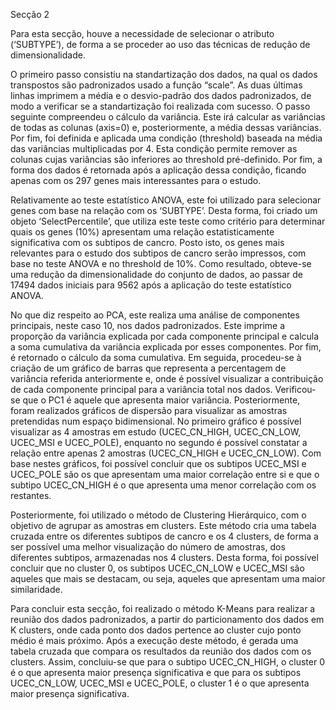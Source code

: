 Secção 2

Para esta secção, houve a necessidade de selecionar o atributo (‘SUBTYPE’), de forma a se proceder ao uso das técnicas de redução de dimensionalidade. 

O primeiro passo consistiu na standartização dos dados, na qual os dados transpostos são padronizados usado a função “scale”. As duas últimas linhas imprimem a média e o desvio-padrão dos dados padronizados, de modo a verificar se a standartização foi realizada com sucesso. O passo seguinte compreendeu o cálculo da variância. Este irá calcular as variâncias de todas as colunas (axis=0) e, posteriormente, a média dessas variâncias. Por fim, foi definida e aplicada uma condição (threshold) baseada na média das variâncias multiplicadas por 4. Esta condição permite remover as colunas cujas variâncias são inferiores ao threshold pré-definido. Por fim, a forma dos dados é retornada após a aplicação dessa condição, ficando apenas com os 297 genes mais interessantes para o estudo. 

Relativamente ao teste estatístico ANOVA, este foi utilizado para selecionar genes com base na relação com os ‘SUBTYPE’. Desta forma, foi criado um objeto ‘SelectPercentile’, que utiliza este teste como critério para determinar quais os genes (10%) apresentam uma relação estatisticamente significativa com os subtipos de cancro. Posto isto, os genes mais relevantes para o estudo dos subtipos de cancro serão impressos, com base no teste ANOVA e no threshold de 10%. Como resultado, obteve-se uma redução da dimensionalidade do conjunto de dados, ao passar de 17494 dados iniciais para 9562 após a aplicação do teste estatístico ANOVA.

No que diz respeito ao PCA, este realiza uma análise de componentes principais, neste caso 10, nos dados padronizados. Este imprime a proporção da variância explicada por cada componente principal e calcula a soma cumulativa da variância explicada por esses componentes. Por fim, é retornado o cálculo da soma cumulativa. Em seguida, procedeu-se à criação de um gráfico de barras que representa a percentagem de variância referida anteriormente e, onde é possível visualizar a contribuição de cada componente principal para a variância total nos dados. Verificou-se que o PC1 é aquele que apresenta maior variância. Posteriormente, foram realizados gráficos de dispersão para visualizar as amostras pretendidas num espaço bidimensional. No primeiro gráfico é possível visualizar as 4 amostras em estudo (UCEC_CN_HIGH, UCEC_CN_LOW, UCEC_MSI e UCEC_POLE), enquanto no segundo é possível constatar a relação entre apenas 2 amostras (UCEC_CN_HIGH e UCEC_CN_LOW). Com base nestes gráficos, foi possível concluir que os subtipos UCEC_MSI e UCEC_POLE são os que apresentam uma maior correlação entre si e que o subtipo UCEC_CN_HIGH é o que apresenta uma menor correlação com os restantes.

Posteriormente, foi utilizado o método de Clustering Hierárquico, com o objetivo de agrupar as amostras em clusters. Este método cria uma tabela cruzada entre os diferentes subtipos de cancro e os 4 clusters, de forma a ser possível uma melhor visualização do número de amostras, dos diferentes subtipos, armazenadas nos 4 clusters. Desta forma, foi possível concluir que no cluster 0, os subtipos UCEC_CN_LOW e UCEC_MSI são aqueles que mais se destacam, ou seja, aqueles que apresentam uma maior similaridade.

Para concluir esta secção, foi realizado o método K-Means para realizar a reunião dos dados padronizados, a partir do particionamento dos dados em K clusters, onde cada ponto dos dados pertence ao cluster cujo ponto médio é mais próximo. Após a execução deste método, é gerada uma tabela cruzada que compara os resultados da reunião dos dados com os clusters. Assim, concluiu-se que para o subtipo UCEC_CN_HIGH, o cluster 0 é o que apresenta maior presença significativa e que para os subtipos UCEC_CN_LOW, UCEC_MSI e UCEC_POLE, o cluster 1 é o que apresenta maior presença significativa.


